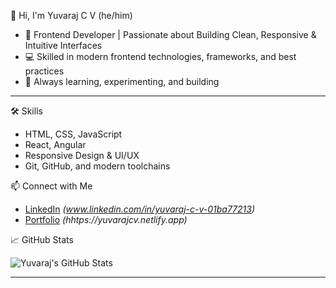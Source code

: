   👋 Hi, I'm Yuvaraj C V (he/him)

- 🚀 Frontend Developer | Passionate about Building Clean, Responsive & Intuitive Interfaces
- 💻 Skilled in modern frontend technologies, frameworks, and best practices
- 🎨 Always learning, experimenting, and building

----

🛠️ Skills

- HTML, CSS, JavaScript
- React, Angular
- Responsive Design & UI/UX
- Git, GitHub, and modern toolchains


📫 Connect with Me

- [LinkedIn](#)  *(www.linkedin.com/in/yuvaraj-c-v-01ba77213)*
- [Portfolio](#)  *(hhtps://yuvarajcv.netlify.app)*


📈 GitHub Stats

![Yuvaraj's GitHub Stats](https://github-readme-stats.vercel.app/api?username=Yuvaraj987&show_icons=true&theme=radical)

---
